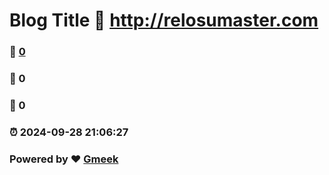 # Blog Title :link: http://relosumaster.com 
### :page_facing_up: [0](http://relosumaster.com/tag.html) 
### :speech_balloon: 0 
### :hibiscus: 0 
### :alarm_clock: 2024-09-28 21:06:27 
### Powered by :heart: [Gmeek](https://github.com/Meekdai/Gmeek)
